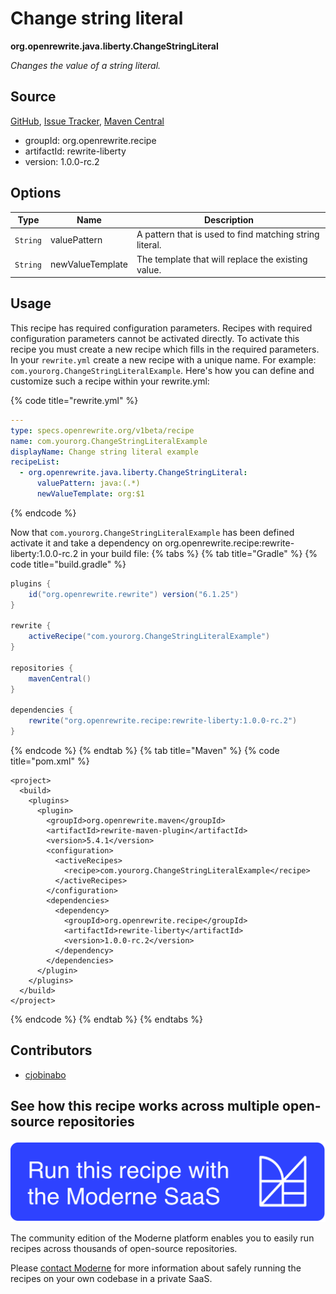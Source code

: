 # Change string literal

**org.openrewrite.java.liberty.ChangeStringLiteral**

_Changes the value of a string literal._

## Source

[GitHub](https://github.com/openrewrite/rewrite-liberty/blob/main/src/main/java/org/openrewrite/java/liberty/ChangeStringLiteral.java), [Issue Tracker](https://github.com/openrewrite/rewrite-liberty/issues), [Maven Central](https://central.sonatype.com/artifact/org.openrewrite.recipe/rewrite-liberty/1.0.0-rc.2/jar)

* groupId: org.openrewrite.recipe
* artifactId: rewrite-liberty
* version: 1.0.0-rc.2

## Options

| Type | Name | Description |
| -- | -- | -- |
| `String` | valuePattern | A pattern that is used to find matching string literal. |
| `String` | newValueTemplate | The template that will replace the existing value. |


## Usage

This recipe has required configuration parameters. Recipes with required configuration parameters cannot be activated directly. To activate this recipe you must create a new recipe which fills in the required parameters. In your `rewrite.yml` create a new recipe with a unique name. For example: `com.yourorg.ChangeStringLiteralExample`.
Here's how you can define and customize such a recipe within your rewrite.yml:

{% code title="rewrite.yml" %}
```yaml
---
type: specs.openrewrite.org/v1beta/recipe
name: com.yourorg.ChangeStringLiteralExample
displayName: Change string literal example
recipeList:
  - org.openrewrite.java.liberty.ChangeStringLiteral:
      valuePattern: java:(.*)
      newValueTemplate: org:$1
```
{% endcode %}

Now that `com.yourorg.ChangeStringLiteralExample` has been defined activate it and take a dependency on org.openrewrite.recipe:rewrite-liberty:1.0.0-rc.2 in your build file:
{% tabs %}
{% tab title="Gradle" %}
{% code title="build.gradle" %}
```groovy
plugins {
    id("org.openrewrite.rewrite") version("6.1.25")
}

rewrite {
    activeRecipe("com.yourorg.ChangeStringLiteralExample")
}

repositories {
    mavenCentral()
}

dependencies {
    rewrite("org.openrewrite.recipe:rewrite-liberty:1.0.0-rc.2")
}
```
{% endcode %}
{% endtab %}
{% tab title="Maven" %}
{% code title="pom.xml" %}
```markup
<project>
  <build>
    <plugins>
      <plugin>
        <groupId>org.openrewrite.maven</groupId>
        <artifactId>rewrite-maven-plugin</artifactId>
        <version>5.4.1</version>
        <configuration>
          <activeRecipes>
            <recipe>com.yourorg.ChangeStringLiteralExample</recipe>
          </activeRecipes>
        </configuration>
        <dependencies>
          <dependency>
            <groupId>org.openrewrite.recipe</groupId>
            <artifactId>rewrite-liberty</artifactId>
            <version>1.0.0-rc.2</version>
          </dependency>
        </dependencies>
      </plugin>
    </plugins>
  </build>
</project>
```
{% endcode %}
{% endtab %}
{% endtabs %}

## Contributors
* [cjobinabo](mailto:chukaobinabo@gmail.com)


## See how this recipe works across multiple open-source repositories

[![Moderne Link Image](/.gitbook/assets/ModerneRecipeButton.png)](https://app.moderne.io/recipes/org.openrewrite.java.liberty.ChangeStringLiteral)

The community edition of the Moderne platform enables you to easily run recipes across thousands of open-source repositories.

Please [contact Moderne](https://moderne.io/product) for more information about safely running the recipes on your own codebase in a private SaaS.
